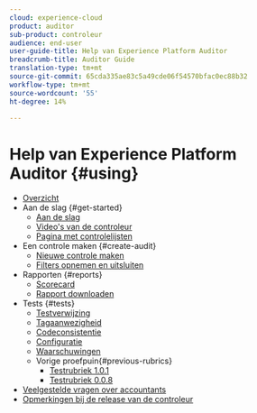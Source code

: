 ```yaml
---
cloud: experience-cloud
product: auditor
sub-product: controleur
audience: end-user
user-guide-title: Help van Experience Platform Auditor
breadcrumb-title: Auditor Guide
translation-type: tm+mt
source-git-commit: 65cda335ae83c5a49cde06f54570bfac0ec88b32
workflow-type: tm+mt
source-wordcount: '55'
ht-degree: 14%

---
```



# Help van Experience Platform Auditor {#using}

+ [Overzicht](overview.md)
+ Aan de slag {#get-started}
   + [Aan de slag](get-started/getting-started.md)
   + [Video&#39;s van de controleur](get-started/videos.md)
   + [Pagina met controlelijsten](get-started/audit-list.md)
+ Een controle maken {#create-audit}
   + [Nieuwe controle maken](create-audit/create-new-audit.md)
   + [Filters opnemen en uitsluiten](create-audit/filters.md)
+ Rapporten {#reports}
   + [Scorecard](reports/scorecard.md)
   + [Rapport downloaden](reports/download-report.md)
+ Tests {#tests}
   + [Testverwijzing](tests/test-reference.md)
   + [Tagaanwezigheid](tests/test-ref-presence.md)
   + [Codeconsistentie](tests/test-ref-consistency.md)
   + [Configuratie](tests/test-ref-cfg.md)
   + [Waarschuwingen](tests/test-ref-alerts.md)
   + Vorige proefpuin{#previous-rubrics}
      + [Testrubriek 1.0.1](tests/previous-rubrics/test-rubric1-0-1.md)
      + [Testrubriek 0.0.8](tests/previous-rubrics/test-rubric1-0.md)
+ [Veelgestelde vragen over accountants](auditor-faq.md)
+ [Opmerkingen bij de release van de controleur](release-notes.md)

